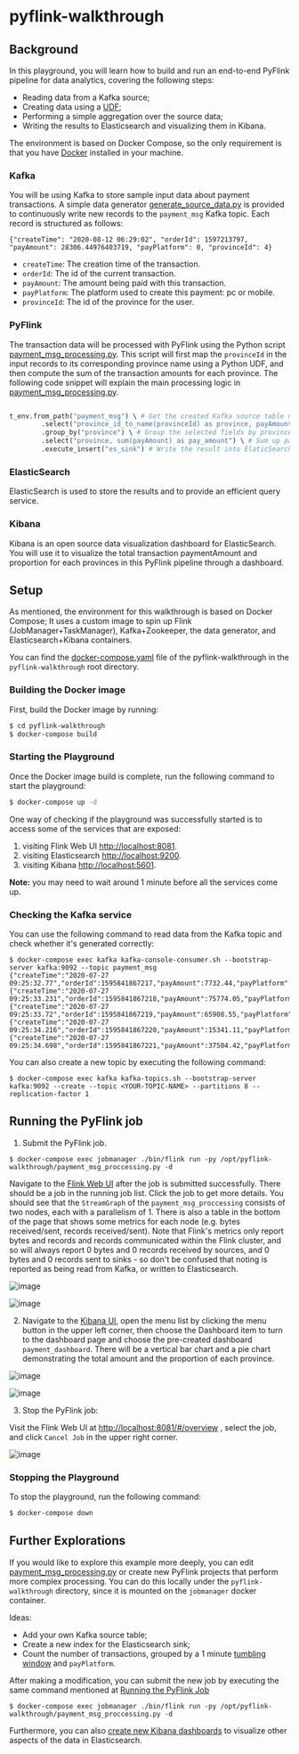 # pyflink-walkthrough

## Background

In this playground, you will learn how to build and run an end-to-end PyFlink pipeline for data analytics, covering the following steps:

* Reading data from a Kafka source;
* Creating data using a [UDF](https://ci.apache.org/projects/flink/flink-docs-release-1.12/dev/python/table-api-users-guide/udfs/python_udfs.html);
* Performing a simple aggregation over the source data;
* Writing the results to Elasticsearch and visualizing them in Kibana.

The environment is based on Docker Compose, so the only requirement is that you have [Docker](https://docs.docker.com/get-docker/) 
installed in your machine.

### Kafka
You will be using Kafka to store sample input data about payment transactions. A simple data generator [generate_source_data.py](generator/generate_source_data.py) is provided to
continuously write new records to the `payment_msg` Kafka topic. Each record is structured as follows:
 
`{"createTime": "2020-08-12 06:29:02", "orderId": 1597213797, "payAmount": 28306.44976403719, "payPlatform": 0, "provinceId": 4}`

* `createTime`: The creation time of the transaction. 
* `orderId`: The id of the current transaction.
* `payAmount`: The amount being paid with this transaction.
* `payPlatform`: The platform used to create this payment: pc or mobile.
* `provinceId`: The id of the province for the user. 

### PyFlink

The transaction data will be processed with PyFlink using the Python script [payment_msg_processing.py](payment_msg_proccessing.py).
This script will first map the `provinceId` in the input records to its corresponding province name using a Python UDF, 
and then compute the sum of the transaction amounts for each province. The following code snippet will explain the main processing logic in [payment_msg_processing.py](payment_msg_proccessing.py).

```python

t_env.from_path("payment_msg") \ # Get the created Kafka source table named payment_msg
        .select("province_id_to_name(provinceId) as province, payAmount") \ # Select the provinceId and payAmount field and transform the provinceId to province name by a UDF
        .group_by("province") \ # Group the selected fields by province
        .select("province, sum(payAmount) as pay_amount") \ # Sum up payAmount for each province 
        .execute_insert("es_sink") # Write the result into ElaticSearch Sink

```


### ElasticSearch

ElasticSearch is used to store the results and to provide an efficient query service.

### Kibana

Kibana is an open source data visualization dashboard for ElasticSearch. You will use it to visualize 
the total transaction paymentAmount and proportion for each provinces in this PyFlink pipeline through a dashboard.

## Setup

As mentioned, the environment for this walkthrough is based on Docker Compose; It uses a custom image
to spin up Flink (JobManager+TaskManager), Kafka+Zookeeper, the data generator, and Elasticsearch+Kibana containers.

You can find the [docker-compose.yaml](docker-compose.yml) file of the pyflink-walkthrough in the `pyflink-walkthrough` root directory.

### Building the Docker image

First, build the Docker image by running:

```bash
$ cd pyflink-walkthrough
$ docker-compose build
```

### Starting the Playground

Once the Docker image build is complete, run the following command to start the playground:

```bash
$ docker-compose up -d
```

One way of checking if the playground was successfully started is to access some of the services that are exposed:

1. visiting Flink Web UI [http://localhost:8081](http://localhost:8081).
2. visiting Elasticsearch [http://localhost:9200](http://localhost:9200).
3. visiting Kibana [http://localhost:5601](http://localhost:5601).

**Note:** you may need to wait around 1 minute before all the services come up.

### Checking the Kafka service

You can use the following command to read data from the Kafka topic and check whether it's generated correctly:
```shell script
$ docker-compose exec kafka kafka-console-consumer.sh --bootstrap-server kafka:9092 --topic payment_msg
{"createTime":"2020-07-27 09:25:32.77","orderId":1595841867217,"payAmount":7732.44,"payPlatform":0,"provinceId":3}
{"createTime":"2020-07-27 09:25:33.231","orderId":1595841867218,"payAmount":75774.05,"payPlatform":0,"provinceId":3}
{"createTime":"2020-07-27 09:25:33.72","orderId":1595841867219,"payAmount":65908.55,"payPlatform":0,"provinceId":0}
{"createTime":"2020-07-27 09:25:34.216","orderId":1595841867220,"payAmount":15341.11,"payPlatform":0,"provinceId":1}
{"createTime":"2020-07-27 09:25:34.698","orderId":1595841867221,"payAmount":37504.42,"payPlatform":0,"provinceId":0}
```
You can also create a new topic by executing the following command:
```shell script
$ docker-compose exec kafka kafka-topics.sh --bootstrap-server kafka:9092 --create --topic <YOUR-TOPIC-NAME> --partitions 8 --replication-factor 1
```

## Running the PyFlink job

1. Submit the PyFlink job.
```shell script
$ docker-compose exec jobmanager ./bin/flink run -py /opt/pyflink-walkthrough/payment_msg_proccessing.py -d
```
Navigate to the [Flink Web UI](http://localhost:8081) after the job is submitted successfully. There should be a job in the running job list.
Click the job to get more details. You should see that the `StreamGraph` of the `payment_msg_proccessing` consists of two nodes, each with a parallelism of 1. 
There is also a table in the bottom of the page that shows some metrics for each node (e.g. bytes received/sent, records received/sent). Note that Flink's metrics only
report bytes and records and records communicated within the Flink cluster, and so will always report 0 bytes and 0 records received by sources, and 0 bytes and 0 records
sent to sinks - so don't be confused that noting is reported as being read from Kafka, or written to Elasticsearch.

![image](pic/submitted.png)

![image](pic/detail.png)    

2. Navigate to the [Kibana UI](http://localhost:5601), open the menu list by clicking the menu button in the upper left corner, then choose the Dashboard item to turn to the dashboard page and choose the pre-created dashboard `payment_dashboard`.
There will be a vertical bar chart and a pie chart demonstrating the total amount and the proportion of each province.

![image](pic/dash_board.png)

![image](pic/chart.png)

3. Stop the PyFlink job:

Visit the Flink Web UI at [http://localhost:8081/#/overview](http://localhost:8081/#/overview) , select the job, and click `Cancel Job` in the upper right corner.

![image](pic/cancel.png)

### Stopping the Playground

To stop the playground, run the following command:

```bash
$ docker-compose down
```

## Further Explorations

If you would like to explore this example more deeply, you can edit [payment_msg_processing.py](payment_msg_proccessing.py)
or create new PyFlink projects that perform more complex processing. You can do this locally under
the `pyflink-walkthrough` directory, since it is mounted on the `jobmanager` docker container.

Ideas:
* Add your own Kafka source table;
* Create a new index for the Elasticsearch sink;
* Count the number of transactions, grouped by a 1 minute [tumbling window](https://ci.apache.org/projects/flink/flink-docs-stable/dev/table/tableApi.html#tumble-tumbling-windows) and `payPlatform`.

After making a modification, you can submit the new job by executing the same command mentioned at 
[Running the PyFlink Job](#running-the-pyflink-job)
```shell script
$ docker-compose exec jobmanager ./bin/flink run -py /opt/pyflink-walkthrough/payment_msg_proccessing.py -d
```

Furthermore, you can also [create new Kibana dashboards](https://www.elastic.co/guide/en/kibana/7.8/dashboard-create-new-dashboard.html) 
to visualize other aspects of the data in Elasticsearch.
